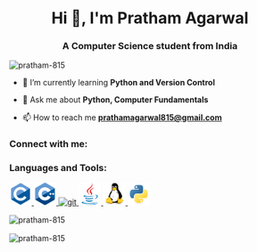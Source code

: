 <h1 align="center">Hi 👋, I'm Pratham Agarwal</h1>
<h3 align="center">A Computer Science student from India</h3>

<p align="left"> <img src="https://komarev.com/ghpvc/?username=pratham-815&label=Profile%20views&color=0e75b6&style=flat" alt="pratham-815" /> </p>

- 🌱 I’m currently learning **Python and Version Control**

- 💬 Ask me about **Python, Computer Fundamentals**

- 📫 How to reach me **prathamagarwal815@gmail.com**

<h3 align="left">Connect with me:</h3>
<p align="left">
</p>

<h3 align="left">Languages and Tools:</h3>
<p align="left"> <a href="https://www.cprogramming.com/" target="_blank" rel="noreferrer"> <img src="https://raw.githubusercontent.com/devicons/devicon/master/icons/c/c-original.svg" alt="c" width="40" height="40"/> </a> <a href="https://www.w3schools.com/cpp/" target="_blank" rel="noreferrer"> <img src="https://raw.githubusercontent.com/devicons/devicon/master/icons/cplusplus/cplusplus-original.svg" alt="cplusplus" width="40" height="40"/> </a> <a href="https://git-scm.com/" target="_blank" rel="noreferrer"> <img src="https://www.vectorlogo.zone/logos/git-scm/git-scm-icon.svg" alt="git" width="40" height="40"/> </a> <a href="https://www.java.com" target="_blank" rel="noreferrer"> <img src="https://raw.githubusercontent.com/devicons/devicon/master/icons/java/java-original.svg" alt="java" width="40" height="40"/> </a> <a href="https://www.linux.org/" target="_blank" rel="noreferrer"> <img src="https://raw.githubusercontent.com/devicons/devicon/master/icons/linux/linux-original.svg" alt="linux" width="40" height="40"/> </a> <a href="https://www.python.org" target="_blank" rel="noreferrer"> <img src="https://raw.githubusercontent.com/devicons/devicon/master/icons/python/python-original.svg" alt="python" width="40" height="40"/> </a> </p>

<p><img align="center" src="https://github-readme-stats.vercel.app/api/top-langs?username=pratham-815&show_icons=true&locale=en&layout=compact" alt="pratham-815" /></p>

<p><img align="center" src="https://github-readme-streak-stats.herokuapp.com/?user=pratham-815&" alt="pratham-815" /></p>
